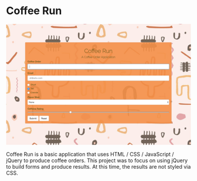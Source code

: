 # Coffee Run

![screenshot](https://github.com/kaconant/coffeerun-starter/blob/master/public/img/screenshot.png) <!-- .element height="50%" width="50%" -->

Coffee Run is a basic application that uses HTML / CSS / JavaScript / jQuery to produce coffee orders. This project was to focus on using jQuery to build forms and produce results. At this time, the results are not styled via CSS. 
